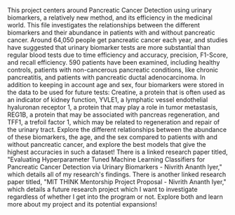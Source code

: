This project centers around Pancreatic Cancer Detection using urinary biomarkers, a relatively new method, and its efficiency in the medicinal world. This file investigates the relationships between the different biomarkers and their abundance in patients with and without pancreatic cancer. Around 64,050 people get pancreatic cancer each year, and studies have suggested that urinary biomarker tests are more substantial than regular blood tests due to time efficiency and accuracy, precision, F1-Score, and recall efficiency. 590 patients have been examined, including healthy controls, patients with non-cancerous pancreatic conditions, like chronic pancreatitis, and patients with pancreatic ductal adenocarcinoma. In addition to keeping in account age and sex, four biomarkers were stored in the data to be used for future tests: Creatine, a protein that is often used as an indicator of kidney function, YVLE1, a lymphatic vessel endothelial hyaluronan receptor 1, a protein that may play a role in tumor metastasis, REG1B, a protein that may be associated with pancreas regeneration, and TFF1, a trefoil factor 1, which may be related to regeneration and repair of the urinary tract. Explore the different relationships between the abundance of these biomarkers, the age, and the sex compared to patients with and without pancreatic cancer, and explore the best models that give the highest accuracies in such a dataset!
There is a linked research paper titled, "Evaluating Hyperparameter Tuned Machine Learning Classifiers for Pancreatic Cancer Detection via Urinary Biomarkers - Nivrith Ananth Iyer," which details all of my research's findings. There is another linked research paper titled, "MIT THINK Mentorship Project Proposal - Nivrith Ananth Iyer," which details a future research project which I want to investigate regardless of whether I get into the program or not. Explore both and learn more about my project and its potential expansions!

